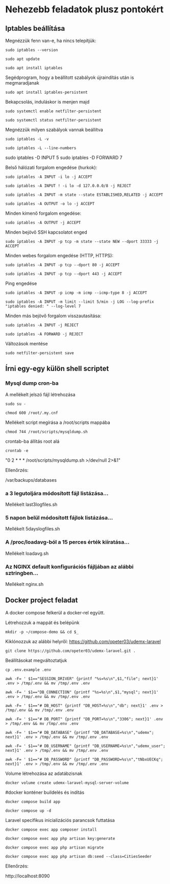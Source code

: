 # Nehezebb feladatok plusz pontokért



## Iptables beállítása

Megnézzük fenn van-e, ha nincs telepítjük:

`sudo iptables --version`

`sudo apt update`

`sudo apt install iptables`

Segédprogram, hogy a beállított szabályok újraindítás után is megmaradjanak

`sudo apt install iptables-persistent`

Bekapcsolás, induláskor is menjen majd

`sudo systemctl enable netfilter-persistent`

`sudo systemctl status netfilter-persistent`

Megnézzük milyen szabályok vannak beállítva

`sudo iptables -L -v`

`sudo iptables -L --line-numbers`

sudo iptables -D INPUT 5
sudo iptables -D FORWARD 7


Belső hálózati forgalom engedése (hurkok):

`sudo iptables -A INPUT -i lo -j ACCEPT`

`sudo iptables -A INPUT ! -i lo -d 127.0.0.0/8 -j REJECT`

`sudo iptables -A INPUT -m state --state ESTABLISHED,RELATED -j ACCEPT`

`sudo iptables -A OUTPUT -o lo -j ACCEPT`

Minden kimenő forgalom engedése:

`sudo iptables -A OUTPUT -j ACCEPT`

Minden bejövő SSH kapcsolatot enged

`sudo iptables -A INPUT -p tcp -m state --state NEW --dport 33333 -j ACCEPT`

Minden webes forgalom engedése (HTTP, HTTPS):

`sudo iptables -A INPUT -p tcp --dport 80 -j ACCEPT`

`sudo iptables -A INPUT -p tcp --dport 443 -j ACCEPT`

Ping engedése

`sudo iptables -A INPUT -p icmp -m icmp --icmp-type 8 -j ACCEPT`

`sudo iptables -A INPUT -m limit --limit 5/min -j LOG --log-prefix "iptables denied: " --log-level 7`

Minden más bejövő forgalom visszautasítása:

`sudo iptables -A INPUT -j REJECT`

`sudo iptables -A FORWARD -j REJECT`

Változások mentése

`sudo netfilter-persistent save`


## Írni egy-egy külön shell scriptet

### Mysql dump cron-ba

A mellékelt jelszó fájl létrehozása

`sudo su -`

`chmod 600 /root/.my.cnf`

Mellékelt script megírása a /root/scripts mappába

`chmod 744 /root/scripts/mysqldump.sh`

crontab-ba állítás root alá

`crontab -e`

"0 2 * * * /root/scripts/mysqldump.sh >/dev/null 2>&1"

Ellenőrzés:

/var/backups/databases

### a 3 legutoljára módosított fájl listázása...

Mellékelt last3logfiles.sh

### 5 napon belül módosított fájlok listázása...

Mellékelt 5dayslogfiles.sh

### A /proc/loadavg-ból a 15 perces érték kiíratása...

Mellékelt loadavg.sh

### Az NGINX default konfigurációs fájljában az alábbi sztringben...

Mellékelt nginx.sh



## Docker project feladat

A docker compose felkerül a docker-rel együtt.

Létrehozzuk a mappát és belépünk

`mkdir -p ~/compose-demo && cd $_`

Kiklónozzuk az alábbi helyről: https://github.com/opeter03/udemx-laravel

`git clone https://github.com/opeter03/udemx-laravel.git .`

Beállításokat megváltoztatjuk

`cp .env.example .env`

`awk -F= ' $1=="SESSION_DRIVER" {printf "%s=%s\n",$1,"file"; next}1' .env > /tmp/.env && mv /tmp/.env .env`

`awk -F= ' $1=="DB_CONNECTION" {printf "%s=%s\n",$1,"mysql"; next}1' .env > /tmp/.env && mv /tmp/.env .env`

`awk -F= ' $1=="# DB_HOST" {printf "DB_HOST=%s\n","db"; next}1' .env > /tmp/.env && mv /tmp/.env .env`

`awk -F= ' $1=="# DB_PORT" {printf "DB_PORT=%s\n","3306"; next}1' .env > /tmp/.env && mv /tmp/.env .env`

`awk -F= ' $1=="# DB_DATABASE" {printf "DB_DATABASE=%s\n","udemx"; next}1' .env > /tmp/.env && mv /tmp/.env .env`

`awk -F= ' $1=="# DB_USERNAME" {printf "DB_USERNAME=%s\n","udemx_user"; next}1' .env > /tmp/.env && mv /tmp/.env .env`

`awk -F= ' $1=="# DB_PASSWORD" {printf "DB_PASSWORD=%s\n","tNbxUECKq"; next}1' .env > /tmp/.env && mv /tmp/.env .env`


Volume létrehozása az adatábzisnak

`docker volume create udemx-laravel-mysql-server-volume`

#docker konténer buildelés és indítás

`docker compose build app`

`docker compose up -d`

Laravel specifikus inicializációs parancsok futtatása

`docker compose exec app composer install`

`docker compose exec app php artisan key:generate`

`docker compose exec app php artisan migrate`

`docker compose exec app php artisan db:seed --class=CitiesSeeder`

Ellenőrzés:

http://localhost:8090
